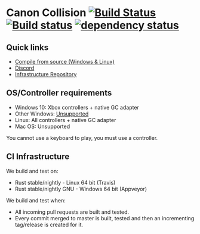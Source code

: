 # Canon Collision [![Build Status](https://travis-ci.com/rukai/canon_collision.svg?branch=master)](https://travis-ci.com/rukai/canon_collision) [![Build status](https://ci.appveyor.com/api/projects/status/89drle66lde9pq35?svg=true)](https://ci.appveyor.com/project/rukai/canon-collision) [![dependency status](https://deps.rs/repo/github/rukai/canon_collision/status.svg)](https://deps.rs/repo/github/rukai/canon_collision)

## Quick links

*   [Compile from source (Windows & Linux)](compiling.md)
*   [Discord](https://discord.gg/KyjBs4x)
*   [Infrastructure Repository](https://github.com/rukai/pf_sandbox_infra)

## OS/Controller requirements

*   Windows 10: Xbox controllers + native GC adapter
*   Other Windows: [Unsupported](https://gitlab.com/Arvamer/gilrs/commit/56bf4e2d04c972a73cb195afff2a9a8563f6aa34#note_58842780)
*   Linux: All controllers + native GC adapter
*   Mac OS: Unsupported

You cannot use a keyboard to play, you must use a controller.

## CI Infrastructure

We build and test on:

*   Rust stable/nightly - Linux 64 bit (Travis)
*   Rust stable/nightly GNU - Windows 64 bit (Appveyor)

We build and test when:

*   All incoming pull requests are built and tested.
*   Every commit merged to master is built, tested and then an incrementing tag/release is created for it.
